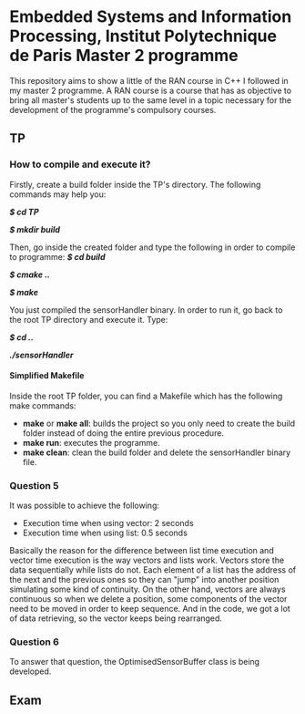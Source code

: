 # Embedded Systems and Information Processing, Institut Polytechnique de Paris Master 2 programme
This repository aims to show a little of the RAN course in C++ I followed in my master 2 programme. A RAN course is a course that has as objective to bring all master's students up to the same level in a topic necessary for the development of the programme's compulsory courses.


## TP

### How to compile and execute it?
Firstly, create a build folder inside the TP's directory. The following commands may help you:

***$ cd TP***

***$ mkdir build***

Then, go inside the created folder and type the following in order to compile to programme:
***$ cd build***

***$ cmake ..***

***$ make***

You just compiled the sensorHandler binary. In order to run it, go back to the root TP directory and execute it. Type:

***$ cd ..***

***./sensorHandler***

#### Simplified Makefile
Inside the root TP folder, you can find a Makefile which has the following make commands:

- **make** or **make all**: builds the project so you only need to create the build folder instead of doing the entire previous procedure.
- **make run**: executes the programme.
- **make clean**: clean the build folder and delete the sensorHandler binary file.

### Question 5
It was possible to achieve the following:
- Execution time when using vector: 2 seconds
- Execution time when using list: 0.5 seconds

Basically the reason for the difference between list time execution and vector time execution is the way vectors and lists work. Vectors store the data sequentially while lists do not. Each element of a list has the address of the next and the previous ones so they can "jump" into another position simulating some kind of continuity. On the other hand, vectors are always continuous so when we delete a position, some components of the vector need to be moved in order to keep sequence. And in the code, we got a lot of data retrieving, so the vector keeps being rearranged.

### Question 6
To answer that question, the OptimisedSensorBuffer class is being developed.

## Exam

